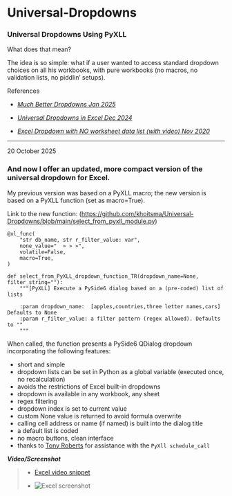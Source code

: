# Universal-Dropdowns
### Universal Dropdowns Using **PyXLL**

What does that mean?

The idea is so simple: what if a user wanted to access standard dropdown choices on all his workbooks, with pure workbooks (no macros, no validation lists, no piddlin’ setups).

References

- *[Much Better Dropdowns Jan 2025](https://www.mathpax.com/much-better-dropdowns-jan-2025/)*

- *[Universal Dropdowns in Excel Dec 2024](https://www.mathpax.com/universal-dropdowns-in-excel-dec-2024/)*

- *[Excel Dropdown with NO worksheet data list (with video) Nov 2020
](https://www.mathpax.com/excel-dropdown-with-no-worksheet-data-list/)*

---

20 October 2025

### And now I offer an updated, more compact version of the universal dropdown for Excel.

My previous version was based on a PyXLL macro; the new version is based on a PyXLL function (set as macro=True).

Link to the new function: (https://github.com/khoitsma/Universal-Dropdowns/blob/main/select_from_pyxll_module.py)

```
@xl_func(
    "str db_name, str r_filter_value: var",
    none_value="  » » »",
    volatile=False,
    macro=True,
)

def select_from_PyXLL_dropdown_function_TR(dropdown_name=None, filter_string=""):
    """[PyXLL] Execute a PySide6 dialog based on a (pre-coded) list of lists

    :param dropdown_name:  [apples,countries,three letter names,cars] Defaults to None
    :param r_filter_value: a filter pattern (regex allowed). Defaults to ""
    """
```

When called, the function presents a PySide6 QDialog dropdown incorporating the following features:
* short and simple
* dropdown lists can be set in Python as a global variable (executed once, no recalculation)
* avoids the restrictions of Excel built-in dropdowns
* dropdown is available in any workbook, any sheet
* regex filtering
* dropdown index is set to current value
* custom None value is returned to avoid formula overwrite
* calling cell address or name (if named) is built into the dialog title
* a default list is coded
* no macro buttons, clean interface
* thanks to [Tony Roberts](https://www.pyxll.com/blog/author/tony/) for assistance with the `PyXll schedule_call`


***Video/Screenshot***

> - [Excel video snippet](https://khoitsmahq.firstcloudit.com/images/universal_dropdown_select_from_PyXLL_dropdown_function_TR.mp4)
> 
> - ![Excel screenshot](https://khoitsmahq.firstcloudit.com/images/universal_dropdown_select_from_PyXLL_dropdown_function_TR.png)
